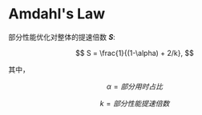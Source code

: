 # Amdahl's Law

部分性能优化对整体的提速倍数 **$S$**:

$$ S = \frac{1}{(1-\alpha) + 2/k},  $$

其中，

$$  \alpha = 部分用时占比 $$

$$ k = 部分性能提速倍数 $$
